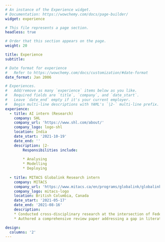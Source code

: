 ```yaml
---
# An instance of the Experience widget.
# Documentation: https://wowchemy.com/docs/page-builder/
widget: experience

# This file represents a page section.
headless: true

# Order that this section appears on the page.
weight: 20

title: Experience
subtitle:

# Date format for experience
#   Refer to https://wowchemy.com/docs/customization/#date-format
date_format: Jan 2006

# Experiences.
#   Add/remove as many `experience` items below as you like.
#   Required fields are `title`, `company`, and `date_start`.
#   Leave `date_end` empty if it's your current employer.
#   Begin multi-line descriptions with YAML's `|2-` multi-line prefix.
experience:
  - title: AI intern (Research)
    company: SHL
    company_url: 'https://www.shl.com/about/'
    company_logo: logo-shl
    location: India
    date_start: '2021-10-19'
    date_end: ''
    description: |2-
        Responsibilities include:
        
        * Analysing
        * Modelling
        * Deploying
        
  - title: MITACS Globalink Research intern
    company: MITACS
    company_url: 'https://www.mitacs.ca/en/programs/globalink/globalink-research-internship'
    company_logo: mitacs-logo
    location: British Columbia, Canada
    date_start: '2021-05-17'
    date_end: '2021-08-16'
    description: 
    * Conducted cross-disciplinary research at the intersection of Federated learning and wireless communications under the supervision of Dr. Omer Waqar from Thompson River's University. 
    * Authored a comprehensive review paper addressing a gap in literature on the biredirectional interplay of Federated learning and wireless communications, under review at Transactions on Emerging Telecommunications Technologies.

design:
  columns: '2'
---
```

